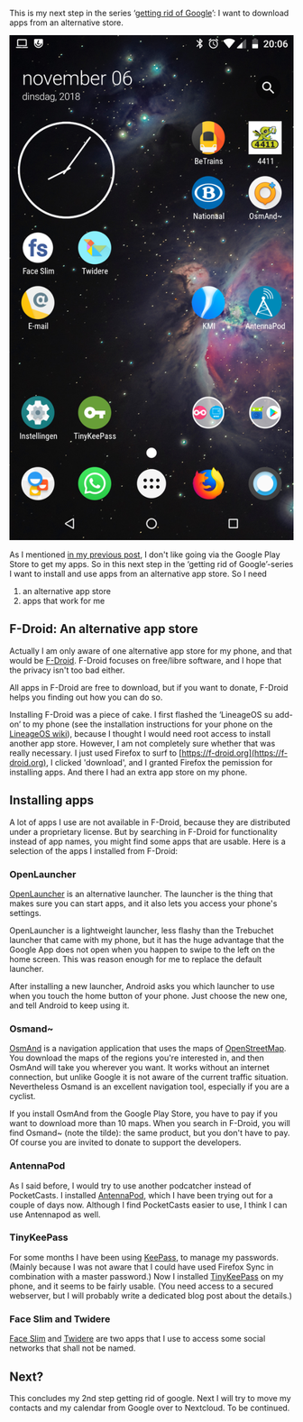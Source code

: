 <!--
.. title: Apps: F-Droid to the rescue
.. slug: apps-f-droid-to-the-rescue
.. date: 2018-11-10 20:09:53 UTC+01:00
.. tags: google, grog, privacy, android
.. category: 
.. link: 
.. description: Trying an alternative app store
.. type: text
-->

This is my next step in the series &lsquo;[getting rid of
Google](/en/categories/grog/)&rsquo;: I want to download apps from an alternative store.

<!-- TEASER_END -->

![my LinageOS desktop](/galleries/grog/desktop.png)

As I mentioned [in my previous post](/en/posts/getting-rid-of-google/), I don't like going via
the Google Play Store to get my apps. So in this next step in the &lsquo;getting rid of
Google&rsquo;-series
I want to install and use apps from an alternative app store. So I need 

1. an alternative app store
2. apps that work for me

## F-Droid: An alternative app store

Actually I am only aware of one alternative app store for my phone, and that would be
[F-Droid](https://f-droid.org). F-Droid focuses on free/libre software, and I hope that
the privacy isn't too bad either.

All apps in F-Droid are free to download, but if you want to donate, F-Droid helps you
finding out how you can do so.

Installing F-Droid was a piece of cake. I first flashed the &lsquo;LineageOS su
add-on&rsquo; to my phone (see the installation instructions for your phone on the
[LineageOS wiki](https://wiki.lineageos.org/devices/)), because I thought I would need root access to install another
app store. However, I am not
completely sure whether that was really necessary. I just used
Firefox to surf to [https://f-droid.org](https://f-droid.org), I clicked 'download', and I
granted Firefox the pemission for installing apps. And there I had an extra app store on my
phone.

## Installing apps

A lot of apps I use are not available in F-Droid, because they are distributed under a
proprietary license. But by searching in F-Droid for functionality instead of app names,
you might find some apps that are usable. Here is a selection of the apps I installed from F-Droid:

### OpenLauncher

[OpenLauncher](https://github.com/OpenLauncherTeam/openlauncher) is an alternative
launcher. The launcher is the thing that makes sure you can start apps, and it also lets you access
your phone's settings.

OpenLauncher is a lightweight launcher, less flashy than the Trebuchet launcher that came
with my phone, but it has the huge advantage that the Google App does not open when you
happen to swipe to the left on the home screen. This was reason enough for me to replace
the default launcher.

After installing a new launcher, Android asks you which launcher to use when you touch the
home button of your phone. Just choose the new one, and tell Android to keep using it.

### Osmand~

[OsmAnd](https://osmand.net/) is a navigation application that uses the maps of
[OpenStreetMap](https://www.openstreetmap.org/). You download the maps of the regions
you're interested in, and then OsmAnd will take you wherever you want. It works without an
internet connection, but unlike Google it is not aware of the current traffic situation.
Nevertheless Osmand is an excellent navigation tool, especially if you are a cyclist.

If you install OsmAnd from the Google Play Store, you have to pay if you want to download
more than 10 maps. When you search in F-Droid, you will find Osmand~ (note the tilde): 
the same product, but you don't have to pay. Of course you are invited to donate to support
the developers.

### AntennaPod

As I said before, I would try to use another podcatcher instead of PocketCasts. I installed
[AntennaPod](https://antennapod.org/), which I have been trying out for a couple of days
now. Although I find PocketCasts easier to use, I think I can use Antennapod as well.

### TinyKeePass

For some months I have been using [KeePass](https://keepass.info/), to manage my passwords.
(Mainly because I was not aware that I could have used Firefox Sync in combination with a
master password.) Now I installed [TinyKeePass](https://github.com/sorz/TinyKeePass)
on my phone, and it seems to be fairly usable. (You need access to a secured webserver, but
I will probably write a dedicated blog post about the details.)

### Face Slim and Twidere

[Face Slim](https://github.com/indywidualny/FaceSlim) and
[Twidere](https://github.com/TwidereProject/Twidere-Android) are two apps that I use to
access some social networks that shall not be named.

## Next?

This concludes my 2nd step getting rid of google. Next I will try to move my contacts and
my calendar from Google over to Nextcloud. To be continued.

